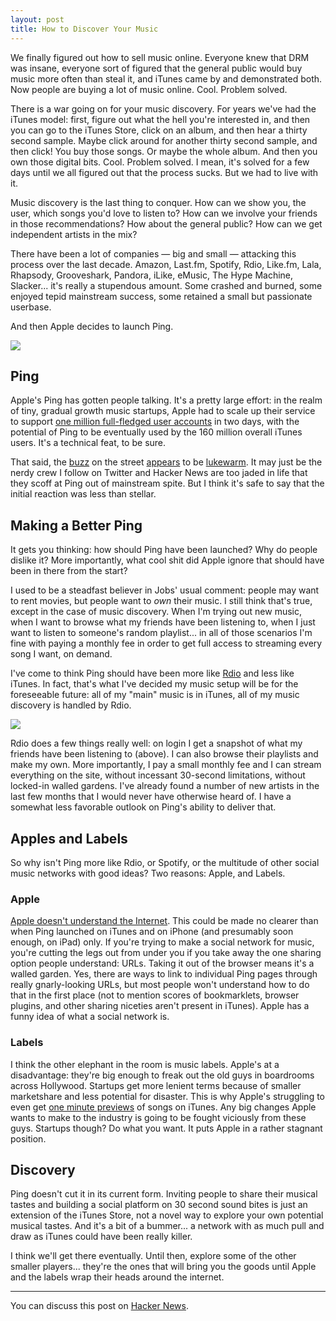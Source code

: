 ```yaml
---
layout: post
title: How to Discover Your Music
---
```


We finally figured out how to sell music online. Everyone knew that DRM was
insane, everyone sort of figured that the general public would buy music more
often than steal it, and iTunes came by and demonstrated both. Now people are
buying a lot of music online. Cool. Problem solved.

There is a war going on for your music discovery. For years we've had the iTunes
model: first, figure out what the hell you're interested in, and then you can go
to the iTunes Store, click on an album, and then hear a thirty second sample.
Maybe click around for another thirty second sample, and then click! You buy
those songs. Or maybe the whole album. And then you own those digital bits.
Cool. Problem solved. I mean, it's solved for a few days until we all figured
out that the process sucks. But we had to live with it.

Music discovery is the last thing to conquer. How can we show you, the user,
which songs you'd love to listen to? How can we involve your friends in those
recommendations? How about the general public? How can we get independent
artists in the mix?

There have been a lot of companies — big and small — attacking this process over
the last decade. Amazon, Last.fm, Spotify, Rdio, Like.fm, Lala, Rhapsody,
Grooveshark, Pandora, iLike, eMusic, The Hype Machine, Slacker... it's really a
stupendous amount. Some crashed and burned, some enjoyed tepid mainstream
success, some retained a small but passionate userbase.

And then Apple decides to launch Ping.

<a href="http://cl.ly/2GBL"><img src="http://cl.ly/2GBL/ping.png" /></a>

## Ping

Apple's Ping has gotten people talking. It's a pretty large effort: in the realm
of tiny, gradual growth music startups, Apple had to scale up their service to
support [one million full-fledged user
accounts](http://www.apple.com/pr/library/2010/09/03ping.html) in two days, with
the potential of Ping to be eventually used by the 160 million overall iTunes
users. It's a technical feat, to be sure.

That said, the
[buzz](http://news.cnet.com/8301-13526_3-20015453-27.html?tag=contentMain;contentBody)
on the street [appears](http://twitter.com/beep/status/23065624092) to be
[lukewarm](http://twitter.com/al3x/status/23082434122). It may just be the nerdy
crew I follow on Twitter and Hacker News are too jaded in life that they scoff
at Ping out of mainstream spite. But I think it's safe to say that the initial
reaction was less than stellar.

## Making a Better Ping

It gets you thinking: how should Ping have been launched? Why do people dislike
it? More importantly, what cool shit did Apple ignore that should have been in
there from the start?

I used to be a steadfast believer in Jobs' usual comment: people may want to rent
movies, but people want to *own* their music. I still think that's true, except in
the case of music discovery. When I'm trying out new music, when I want to
browse what my friends have been listening to, when I just want to listen to
someone's random playlist... in all of those scenarios I'm fine with paying a
monthly fee in order to get full access to streaming every song I want, on
demand.

I've come to think Ping should have been more like [Rdio](http://rdio.com) and
less like iTunes. In fact, that's what I've decided my music setup will be for
the foreseeable future: all of my "main" music is in iTunes, all of my music
discovery is handled by Rdio.

<a href="http://cl.ly/2GUo"><img src="http://cl.ly/2GUo/rdio.png" /></a>

Rdio does a few things really well: on login I get a snapshot of what my friends
have been listening to (above). I can also browse their playlists and make my
own. More importantly, I pay a small monthly fee and I can stream everything on
the site, without incessant 30-second limitations, without locked-in walled
gardens. I've already found a number of new artists in the last few months that
I would never have otherwise heard of. I have a somewhat less favorable outlook
on Ping's ability to deliver that.

## Apples and Labels

So why isn't Ping more like Rdio, or Spotify, or the multitude of other social
music networks with good ideas? Two reasons: Apple, and Labels.

### Apple

[Apple doesn't understand the
Internet](http://zachholman.com/2010/08/apple-online/). This could be made no
clearer than when Ping launched on iTunes and on iPhone (and presumably soon
enough, on iPad) only. If you're trying to make a social network for music, you're
cutting the legs out from under you if you take away the one sharing option people
understand: URLs. Taking it out of the browser means it's a walled garden. Yes,
there are ways to link to individual Ping pages through really gnarly-looking
URLs, but most people won't understand how to do that in the first place (not to
mention scores of bookmarklets, browser plugins, and other sharing niceties aren't
present in iTunes). Apple has a funny idea of what a social network is.

### Labels

I think the other elephant in the room is music labels. Apple's at a
disadvantage: they're big enough to freak out the old guys in boardrooms across
Hollywood. Startups get more lenient terms because of smaller marketshare and
less potential for disaster. This is why Apple's struggling to even get [one
minute previews](http://www.networkworld.com/community/node/65684) of songs on
iTunes. Any big changes Apple wants to make to the industry is going to be
fought viciously from these guys. Startups though? Do what you want. It puts
Apple in a rather stagnant position.

## Discovery

Ping doesn't cut it in its current form. Inviting people to share their musical
tastes and building a social platform on 30 second sound bites is just an
extension of the iTunes Store, not a novel way to explore your own potential
musical tastes. And it's a bit of a bummer... a network with as much pull and
draw as iTunes could have been really killer.

I think we'll get there eventually. Until then, explore some of the other
smaller players... they're the ones that will bring you the goods until Apple
and the labels wrap their heads around the internet.

- - -

You can discuss this post on [Hacker News](http://news.ycombinator.com/item?id=1670801).

